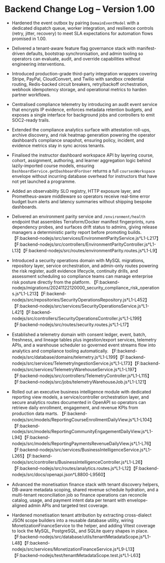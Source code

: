 # Backend Change Log – Version 1.00

- Hardened the event outbox by pairing `DomainEventModel` with a dedicated dispatch queue, worker integration, and resilience controls (retry, jitter, recovery) to meet SLA expectations for automation flows promised in 1.00.
- Delivered a tenant-aware feature flag governance stack with manifest-driven defaults, bootstrap synchronisation, and admin tooling so operators can evaluate, audit, and override capabilities without engineering interventions.
- Introduced production-grade third-party integration wrappers covering Stripe, PayPal, CloudConvert, and Twilio with sandbox credential routing, Redis-backed circuit breakers, retry/backoff orchestration, webhook idempotency storage, and operational metrics to harden partner workflows.
- Centralised compliance telemetry by introducing an audit event service that encrypts IP evidence, enforces metadata retention budgets, and exposes a single interface for background jobs and controllers to emit SOC2-ready trails.
- Extended the compliance analytics surface with attestation roll-ups, archive discovery, and risk heatmap generation powering the operator dashboard’s compliance snapshot, ensuring policy, incident, and evidence metrics stay in sync across tenants.
- Finalised the instructor dashboard workspace API by layering course, cohort, assignment, authoring, and learner aggregation
  logic behind lazily-imported course models, ensuring `DashboardService.getDashboardForUser` returns a full `coursesWorkspace`
  envelope without incurring database overhead for instructors that have not yet launched a programme.
- Added an observability SLO registry, HTTP exposure layer, and Prometheus-aware middleware so operators receive real-time error budget burn alerts and latency summaries without shipping bespoke dashboards.
- Delivered an environment parity service and `/environment/health` endpoint that assembles Terraform/Docker manifest fingerprints, runs dependency probes, and surfaces drift status to admins, giving release managers a deterministic parity report before promoting builds. 【F:backend-nodejs/src/services/EnvironmentParityService.js†L1-L217】【F:backend-nodejs/src/controllers/EnvironmentParityController.js†L1-L13】【F:backend-nodejs/src/routes/environmentParity.routes.js†L1-L9】
- Introduced a security operations domain with MySQL migrations, repository layer, service orchestration, and admin-only routes powering the risk register, audit evidence lifecycle, continuity drills, and assessment scheduling so compliance teams can manage enterprise risk posture directly from the platform. 【F:backend-nodejs/migrations/20241122120000_security_compliance_risk_operations.js†L1-L213】【F:backend-nodejs/src/repositories/SecurityOperationsRepository.js†L1-L452】【F:backend-nodejs/src/services/SecurityOperationsService.js†L1-L421】【F:backend-nodejs/src/controllers/SecurityOperationsController.js†L1-L199】【F:backend-nodejs/src/routes/security.routes.js†L1-L17】
- Established a telemetry domain with consent ledger, event, batch, freshness, and lineage tables plus ingestion/export services, telemetry APIs, and a warehouse scheduler so governed event streams flow into analytics and compliance tooling automatically. 【F:backend-nodejs/src/database/domains/telemetry.js†L1-L199】【F:backend-nodejs/src/services/TelemetryIngestionService.js†L1-L173】【F:backend-nodejs/src/services/TelemetryWarehouseService.js†L1-L197】【F:backend-nodejs/src/controllers/TelemetryController.js†L1-L115】【F:backend-nodejs/src/jobs/telemetryWarehouseJob.js†L1-L121】
- Rolled out an executive business intelligence module with dedicated reporting view models, a service/controller orchestration layer, and secure analytics routes documented in OpenAPI so operators can retrieve daily enrollment, engagement, and revenue KPIs from production data marts. 【F:backend-nodejs/src/models/ReportingCourseEnrollmentDailyView.js†L1-L104】【F:backend-nodejs/src/models/ReportingCommunityEngagementDailyView.js†L1-L94】【F:backend-nodejs/src/models/ReportingPaymentsRevenueDailyView.js†L1-L76】【F:backend-nodejs/src/services/BusinessIntelligenceService.js†L1-L265】【F:backend-nodejs/src/controllers/BusinessIntelligenceController.js†L1-L26】【F:backend-nodejs/src/routes/analytics.routes.js†L1-L12】【F:backend-nodejs/src/docs/openapi.json†L8800-L9560】

- Advanced the monetisation finance stack with tenant discovery helpers, DB-aware metadata scoping, shared revenue schedule hydration, and a multi-tenant reconciliation job so finance operations can reconcile catalog, usage, and payment intent data per tenant with envelope-aligned admin APIs and targeted test coverage.
- Hardened monetisation tenant attribution by extracting cross-dialect JSON scope builders into a reusable database utility, wiring MonetizationFinanceService to the helper, and adding Vitest coverage to lock the MySQL, PostgreSQL, and SQLite query shapes in place. 【F:backend-nodejs/src/database/utils/tenantMetadataScope.js†L1-L48】【F:backend-nodejs/src/services/MonetizationFinanceService.js†L9-L13】【F:backend-nodejs/test/tenantMetadataScope.test.js†L1-L63】

